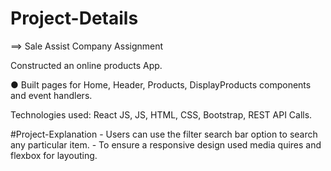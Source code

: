 
# Project-Details

==> Sale Assist Company Assignment

Constructed an online products App.

● Built pages for Home, Header, Products, DisplayProducts components and event
  handlers.

Technologies used: React JS, JS, HTML, CSS, Bootstrap, REST API Calls.


#Project-Explanation
    - Users can use the filter search bar option to search any particular item.
    - To ensure a responsive design used media quires and flexbox for layouting.

